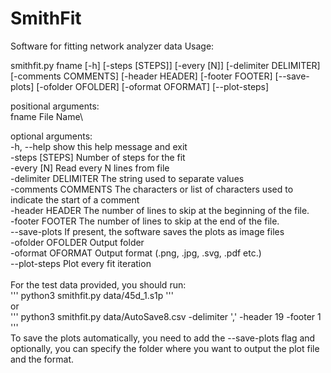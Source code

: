# SmithFit
Software for fitting network analyzer data
Usage:


smithfit.py fname [-h] [-steps [STEPS]] [-every [N]] [-delimiter DELIMITER] [-comments COMMENTS] [-header HEADER] [-footer FOOTER] [--save-plots] [-ofolder OFOLDER] [-oformat OFORMAT] [--plot-steps]

positional arguments:\
  fname                 File Name\

optional arguments:\
  -h, --help            show this help message and exit\
    -steps [STEPS]        Number of steps for the fit\
  -every [N]            Read every N lines from file\
  -delimiter DELIMITER  The string used to separate values\
  -comments COMMENTS    The characters or list of characters used to indicate the start of a comment\
  -header HEADER        The number of lines to skip at the beginning of the file.\
  -footer FOOTER        The number of lines to skip at the end of the file.\
  --save-plots          If present, the software saves the plots as image files\
  -ofolder OFOLDER      Output folder\
  -oformat OFORMAT      Output format (.png, .jpg, .svg, .pdf etc.)\
  --plot-steps          Plot every fit iteration\
\
For the test data provided, you should run:\
'''
python3 smithfit.py data/45d_1.s1p
'''
\
or\
'''
python3 smithfit.py data/AutoSave8.csv -delimiter ',' -header 19 -footer 1
'''
\
To save the plots automatically, you need to add the --save-plots flag and optionally, you can specify the folder where you want to output the plot file and the format.
